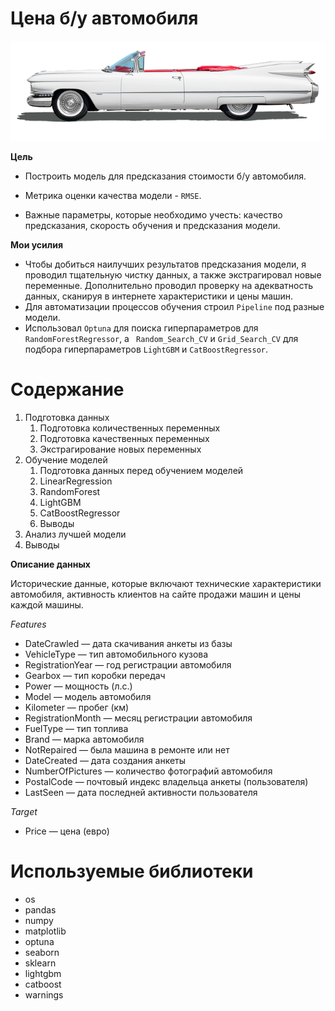 # Цена б/у автомобиля
![](car.png?raw=true "Title")

**Цель**

* Построить модель для предсказания стоимости б/у автомобиля.

* Метрика оценки качества модели - `RMSE`.

* Важные параметры, которые необходимо учесть: качество предсказания, скорость обучения и предсказания модели.

**Мои усилия**
* Чтобы добиться наилучших результатов предсказания модели, я проводил тщательную чистку данных, а также экстрагировал новые переменные. Дополнительно проводил проверку на адекватность данных, сканируя в интернете характеристики и цены машин.
* Для автоматизации процессов обучения строил `Pipeline` под разные модели. 
* Использовал `Optuna` для поиска гиперпараметров для `RandomForestRegressor`, а ` Random_Search_CV` и `Grid_Search_CV` для подбора гиперпараметров `LightGBM` и `CatBoostRegressor`.


# Содержание
1. Подготовка данных
    1. Подготовка количественных переменных
    2. Подготовка качественных переменных
    3. Экстрагирование новых переменных
2. Обучение моделей
    1. Подготовка данных перед обучением моделей
    2. LinearRegression
    3. RandomForest
    4. LightGBM
    5. CatBoostRegressor
    6. Выводы
3. Анализ лучшей модели
4. Выводы


**Описание данных**

Исторические данные, которые включают технические характеристики автомобиля, активность клиентов на сайте продажи машин и цены каждой машины.

*Features*
* DateCrawled — дата скачивания анкеты из базы
* VehicleType — тип автомобильного кузова
* RegistrationYear — год регистрации автомобиля
* Gearbox — тип коробки передач
* Power — мощность (л.с.)
* Model — модель автомобиля
* Kilometer — пробег (км)
* RegistrationMonth — месяц регистрации автомобиля
* FuelType — тип топлива
* Brand — марка автомобиля
* NotRepaired — была машина в ремонте или нет
* DateCreated — дата создания анкеты
* NumberOfPictures — количество фотографий автомобиля
* PostalCode — почтовый индекс владельца анкеты (пользователя)
* LastSeen — дата последней активности пользователя

*Target*

* Price — цена (евро)


# Используемые библиотеки
* os
* pandas
* numpy
* matplotlib 
* optuna
* seaborn
* sklearn
* lightgbm
* catboost
* warnings 
